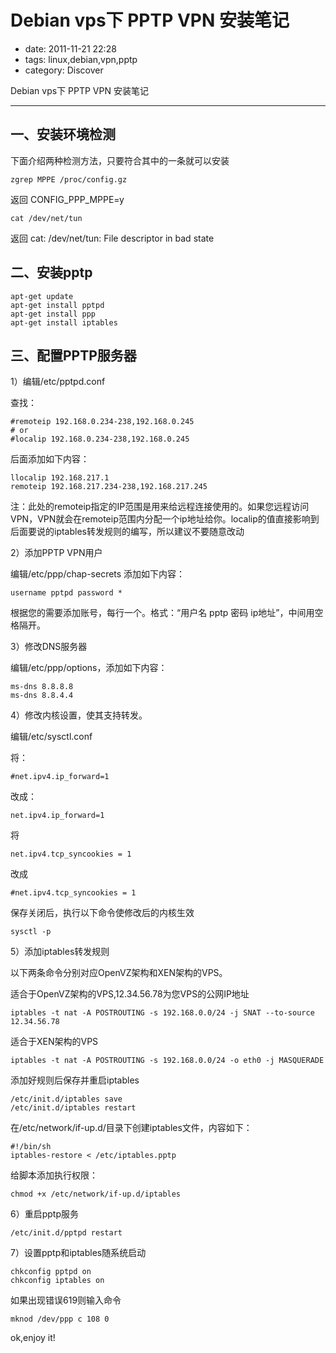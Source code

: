 # Debian vps下 PPTP VPN 安装笔记

- date: 2011-11-21 22:28
- tags: linux,debian,vpn,pptp
- category: Discover

Debian vps下 PPTP VPN 安装笔记

----------------

## 一、安装环境检测

下面介绍两种检测方法，只要符合其中的一条就可以安装

	zgrep MPPE /proc/config.gz  


返回 CONFIG_PPP_MPPE=y

	cat /dev/net/tun

返回 cat: /dev/net/tun: File descriptor in bad state

## 二、安装pptp

	apt-get update
	apt-get install pptpd
	apt-get install ppp
	apt-get install iptables


## 三、配置PPTP服务器</h3>

1）编辑/etc/pptpd.conf

查找：

	#remoteip 192.168.0.234-238,192.168.0.245
	# or
	#localip 192.168.0.234-238,192.168.0.245


后面添加如下内容：

	llocalip 192.168.217.1
	remoteip 192.168.217.234-238,192.168.217.245


注：此处的remoteip指定的IP范围是用来给远程连接使用的。如果您远程访问VPN，VPN就会在remoteip范围内分配一个ip地址给你。localip的值直接影响到后面要说的iptables转发规则的编写，所以建议不要随意改动

2）添加PPTP VPN用户

编辑/etc/ppp/chap-secrets 添加如下内容：

	username pptpd password *


根据您的需要添加账号，每行一个。格式：“用户名 pptp 密码 ip地址”，中间用空格隔开。

3）修改DNS服务器

编辑/etc/ppp/options，添加如下内容：

	ms-dns 8.8.8.8
	ms-dns 8.8.4.4

4）修改内核设置，使其支持转发。

编辑/etc/sysctl.conf

将：

	#net.ipv4.ip_forward=1

改成：

	net.ipv4.ip_forward=1

将

	net.ipv4.tcp_syncookies = 1

改成

	#net.ipv4.tcp_syncookies = 1

保存关闭后，执行以下命令使修改后的内核生效

	sysctl -p

5）添加iptables转发规则

以下两条命令分别对应OpenVZ架构和XEN架构的VPS。

适合于OpenVZ架构的VPS,12.34.56.78为您VPS的公网IP地址

	iptables -t nat -A POSTROUTING -s 192.168.0.0/24 -j SNAT --to-source 12.34.56.78

适合于XEN架构的VPS

	iptables -t nat -A POSTROUTING -s 192.168.0.0/24 -o eth0 -j MASQUERADE

添加好规则后保存并重启iptables

	/etc/init.d/iptables save 
	/etc/init.d/iptables restart

在/etc/network/if-up.d/目录下创建iptables文件，内容如下：

	#!/bin/sh
	iptables-restore < /etc/iptables.pptp

给脚本添加执行权限：

	chmod +x /etc/network/if-up.d/iptables

6）重启pptp服务

	/etc/init.d/pptpd restart

7）设置pptp和iptables随系统启动

	chkconfig pptpd on 
	chkconfig iptables on

如果出现错误619则输入命令

	mknod /dev/ppp c 108 0

ok,enjoy it!